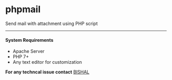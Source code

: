 # phpmail
Send mail with attachment using PHP script

---

#### System Requirements
- Apache Server
- PHP 7+
- Any text editor for customization

**For any techncal issue contact**
[BISHAL](https://www.linkedin.com/in/bishalnandi1996)
